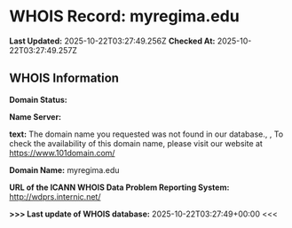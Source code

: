 # WHOIS Record: myregima.edu

**Last Updated:** 2025-10-22T03:27:49.256Z
**Checked At:** 2025-10-22T03:27:49.257Z

## WHOIS Information

**Domain Status:** 

**Name Server:** 

**text:** The domain name you requested was not found in our database., , To check the availability of this domain name, please visit our website at https://www.101domain.com/

**Domain Name:** myregima.edu

**URL of the ICANN WHOIS Data Problem Reporting System:** http://wdprs.internic.net/

**>>> Last update of WHOIS database:** 2025-10-22T03:27:49+00:00 <<<

